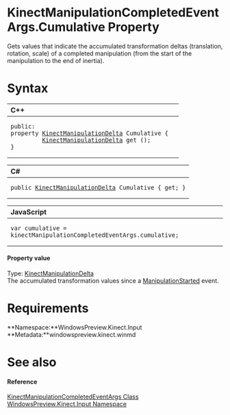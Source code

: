 KinectManipulationCompletedEventArgs.Cumulative Property  
========================================================  

Gets values that indicate the accumulated transformation deltas (translation, rotation, scale) of a completed manipulation (from the start of the manipulation to the end of inertia). <span id="syntaxSection"></span>

Syntax  
======  

<table>
<colgroup>
<col width="100%" />
</colgroup>
<thead>
<tr class="header">
<th align="left">C++</th>
</tr>
</thead>
<tbody>
<tr class="odd">
<td align="left"><pre><code>public:  
property <a href="../../KinectManipulationDelta.md">KinectManipulationDelta</a> Cumulative {  
         <a href="../../KinectManipulationDelta.md">KinectManipulationDelta</a> get ();  
}</code></pre></td>
</tr>
</tbody>
</table>

<table>
<colgroup>
<col width="100%" />
</colgroup>
<thead>
<tr class="header">
<th align="left">C#</th>
</tr>
</thead>
<tbody>
<tr class="odd">
<td align="left"><pre><code>public <a href="../../KinectManipulationDelta.md">KinectManipulationDelta</a> Cumulative { get; }</code></pre></td>
</tr>
</tbody>
</table>

<table>
<colgroup>
<col width="100%" />
</colgroup>
<thead>
<tr class="header">
<th align="left">JavaScript</th>
</tr>
</thead>
<tbody>
<tr class="odd">
<td align="left"><pre><code>var cumulative = kinectManipulationCompletedEventArgs.cumulative;</code></pre></td>
</tr>
</tbody>
</table>

<span id="ID4ER"></span>
#### Property value  

Type: [KinectManipulationDelta](../../KinectManipulationDelta.md)  
 The accumulated transformation values since a [ManipulationStarted](../../KinectGestureRecognizer/Events/ManipulationStarted_Event.md) event.  

<span id="requirements"></span>

Requirements  
============  

**Namespace:**WindowsPreview.Kinect.Input  
**Metadata:**windowspreview.kinect.winmd  

<span id="ID4EAB"></span>

See also  
========  

<span id="ID4ECB"></span>
#### Reference  

[KinectManipulationCompletedEventArgs Class](../../KinectManipulationComple.md)  
 [WindowsPreview.Kinect.Input Namespace](../../../Kinect.Input.md)  



<!--Please do not edit the data in the comment block below.-->
<!--
TOCTitle : Cumulative Property
RLTitle : KinectManipulationCompletedEventArgs.Cumulative Property
KeywordK : Cumulative property
KeywordK : KinectManipulationCompletedEventArgs.Cumulative property
KeywordF : WindowsPreview.Kinect.Input.KinectManipulationCompletedEventArgs.Cumulative
KeywordF : KinectManipulationCompletedEventArgs.Cumulative
KeywordF : Cumulative
KeywordF : WindowsPreview.Kinect.Input.KinectManipulationCompletedEventArgs.Cumulative
KeywordA : P:WindowsPreview.Kinect.Input.KinectManipulationCompletedEventArgs.Cumulative
AssetID : P:WindowsPreview.Kinect.Input.KinectManipulationCompletedEventArgs.Cumulative
Locale : en-us
CommunityContent : 1
APIType : Managed
APILocation : windowspreview.kinect.winmd
APIName : WindowsPreview.Kinect.Input.KinectManipulationCompletedEventArgs.Cumulative
TargetOS : Windows
TopicType : kbSyntax
DevLang : VB
DevLang : CSharp
DevLang : JavaScript
DevLang : C++
DocSet : K4Wv2
ProjType : K4Wv2Proj
Technology : Kinect for Windows
Product : Kinect for Windows SDK v2
productversion : 20
-->
